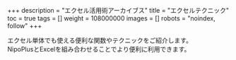 +++
description = "エクセル活用術アーカイブス"
title = "エクセルテクニック"
toc = true
tags = []
weight = 108000000
images = []
robots = "noindex, follow"
+++

エクセル単体でも使える便利な関数やテクニックをご紹介します。  
NipoPlusとExcelを組み合わせることでより便利に利用できます。